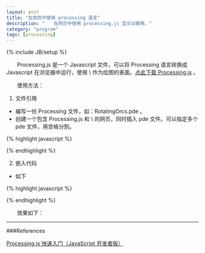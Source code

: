 ```yaml
---
layout: post
title: "在网页中使用 processing 语言"
description: "　　在网页中使用 processing.js 显示动画等。"
category: "program"
tags: [processing]
---
```

{% include JB/setup %}

　　Processing.js 是一个 Javascript 文件，可以将 Processing 语言转换成 Javascript 在浏览器中运行，使用 \ 作为绘图的表面。[点此下载 Processing.js](http://processingjs.org/download/) 。

　　使用方法：

1. 文件引用

* 编写一份 Processing 文件，如：RotatingOrcs.pde 。  
* 创建一个包含 Processing.js 和 \ 的网页，同时插入 pde 文件。可以指定多个 pde 文件，用空格分割。

{% highlight javascript %}
<script src="processing.js"></script>
<canavs data-processing-sources="RotatingOrcs.pde"></canvas>
{% endhighlight %}

2. 嵌入代码

* 如下

{% highlight javascript %}
<script src="processing.js"></script>
<script type ="text/processing" data-processing-target="mycanvas">

/**
 * Geometry
 * by Marius Watz.
 *
 * Using sin/cos lookup tables, blends colors, and draws a series of
 * rotating arcs on the screen.
*/

// Trig lookup tables borrowed from Toxi; cryptic but effective.
float sinLUT[];
float cosLUT[];
float SINCOS_PRECISION = 1.0;
int SINCOS_LENGTH = int((360.0 / SINCOS_PRECISION));

// System data
boolean dosave = false;
int num;
float pt[];
int style[];


void setup()
{
    size(1024, 768, P3D);
    background(255);

    // Fill the tables
    sinLUT = new float[SINCOS_LENGTH];
    cosLUT = new float[SINCOS_LENGTH];
    for (int i = 0; i < SINCOS_LENGTH; i++)
    {
        sinLUT[i] = (float)Math.sin(i * DEG_TO_RAD * SINCOS_PRECISION);
        cosLUT[i] = (float)Math.cos(i * DEG_TO_RAD * SINCOS_PRECISION);
    }

    num = 150;
    pt = new float[6*num]; // rotx, roty, deg, rad, w, speed
    style = new int[2*num]; // color, render style

    // Set up arc shapes
    int index = 0;
    float prob;
    for (int i = 0; i < num; i++)
    {
        pt[index++] = random(PI * 2); // Random X axis rotation
        pt[index++] = random(PI * 2); // Random Y axis rotation

        pt[index++] = random(60, 80); // Short to quarter-circle arcs
        if(random(100) > 90) pt[index] = (int)random(8, 27) * 10;

        pt[index++] = int(random(2, 50) * 5); // Radius. Space them out nicely

        pt[index++] = random(4, 32); // Width of band
        if(random(100) > 90) pt[index] = random(40, 60); // Width of band

        pt[index++] = radians(random(5, 30)) / 5; // Speed of rotation

        // get colors
        prob = random(100);
        if(prob < 30) style[i*2] = colorBlended(random(1), 255, 0, 100, 255, 0, 0, 210);
        else if(prob < 70) style[i*2] = colorBlended(random(1), 0, 153, 255, 170, 225, 255, 210);
        else if(prob < 90) style[i*2] = colorBlended(random(1), 200, 255, 0, 150, 255, 0, 210);
        else style[i*2] = color(255, 255, 255, 220);

        if(prob < 50) style[i*2] = colorBlended(random(1), 200, 255, 0, 50, 120, 0, 210);
        else if(prob < 90) style[i*2] = colorBlended(random(1), 255, 100, 0, 255, 255, 0, 210);
        else style[i*2] = color(255, 255, 255, 220);

        style[i*2+1] = (int)(random(100)) % 3;
    }
}

void draw()
{

    background(0);

    int index = 0;
    translate(width / 2, height / 2, 0);
    rotateX(PI / 6);
    rotateY(PI / 6);

    for (int i = 0; i < num; i++)
    {
        pushMatrix();

        rotateX(pt[index++]);
        rotateY(pt[index++]);

        if(style[i*2+1] == 0)
        {
            stroke(style[i*2]);
            noFill();
            strokeWeight(1);
            arcLine(0, 0, pt[index++], pt[index++], pt[index++]);
        }
        else if(style[i*2+1] == 1)
        {
            fill(style[i*2]);
            noStroke();
            arcLineBars(0, 0, pt[index++], pt[index++], pt[index++]);
        }
        else
        {
            fill(style[i*2]);
            noStroke();
            arc(0, 0, pt[index++], pt[index++], pt[index++]);
        }

        // increase rotation
        pt[index-5] += pt[index] / 10;
        pt[index-4] += pt[index++] / 20;

        popMatrix();
    }
}


// Get blend of two colors
int colorBlended(float fract,
                 float r, float g, float b,
                 float r2, float g2, float b2, float a)
{

    r2 = (r2 - r);
    g2 = (g2 - g);
    b2 = (b2 - b);
    return color(r + r2 * fract, g + g2 * fract, b + b2 * fract, a);
}


// Draw arc line
void arcLine(float x, float y, float deg, float rad, float w)
{
    int a = (int)(min (deg / SINCOS_PRECISION, SINCOS_LENGTH - 1));
    int numlines = (int)(w / 2);

    for (int j = 0; j < numlines; j++)
    {
        beginShape();
        for (int i = 0; i < a; i++)
        {
            vertex(cosLUT[i]*rad + x, sinLUT[i]*rad + y);
        }
        endShape();
        rad += 2;
    }
}

// Draw arc line with bars
void arcLineBars(float x, float y, float deg, float rad, float w)
{
    int a = int((min (deg / SINCOS_PRECISION, SINCOS_LENGTH - 1)));
    a /= 4;

    beginShape(QUADS);
    for (int i = 0; i < a; i += 4)
    {
        vertex(cosLUT[i]*(rad) + x, sinLUT[i]*(rad) + y);
        vertex(cosLUT[i]*(rad + w) + x, sinLUT[i]*(rad + w) + y);
        vertex(cosLUT[i+2]*(rad + w) + x, sinLUT[i+2]*(rad + w) + y);
        vertex(cosLUT[i+2]*(rad) + x, sinLUT[i+2]*(rad) + y);
    }
    endShape();
}

// Draw solid arc
void arc(float x, float y, float deg, float rad, float w)
{
    int a = int(min (deg / SINCOS_PRECISION, SINCOS_LENGTH - 1));
    beginShape(QUAD_STRIP);
    for (int i = 0; i < a; i++)
    {
        vertex(cosLUT[i]*(rad) + x, sinLUT[i]*(rad) + y);
        vertex(cosLUT[i]*(rad + w) + x, sinLUT[i]*(rad + w) + y);
    }
    endShape();
}

</script>
<canvas id="mycanvas"></canvas>
{% endhighlight %}


　　效果如下：

<script type ="text/processing" data-processing-target="mycanvas">

/**
 * Geometry
 * by Marius Watz.
 *
 * Using sin/cos lookup tables, blends colors, and draws a series of
 * rotating arcs on the screen.
*/

// Trig lookup tables borrowed from Toxi; cryptic but effective.
float sinLUT[];
float cosLUT[];
float SINCOS_PRECISION = 1.0;
int SINCOS_LENGTH = int((360.0 / SINCOS_PRECISION));

// System data
boolean dosave = false;
int num;
float pt[];
int style[];


void setup()
{
    size(1024, 768, P3D);
    background(255);

    // Fill the tables
    sinLUT = new float[SINCOS_LENGTH];
    cosLUT = new float[SINCOS_LENGTH];
    for (int i = 0; i < SINCOS_LENGTH; i++)
    {
        sinLUT[i] = (float)Math.sin(i * DEG_TO_RAD * SINCOS_PRECISION);
        cosLUT[i] = (float)Math.cos(i * DEG_TO_RAD * SINCOS_PRECISION);
    }

    num = 150;
    pt = new float[6*num]; // rotx, roty, deg, rad, w, speed
    style = new int[2*num]; // color, render style

    // Set up arc shapes
    int index = 0;
    float prob;
    for (int i = 0; i < num; i++)
    {
        pt[index++] = random(PI * 2); // Random X axis rotation
        pt[index++] = random(PI * 2); // Random Y axis rotation

        pt[index++] = random(60, 80); // Short to quarter-circle arcs
        if(random(100) > 90) pt[index] = (int)random(8, 27) * 10;

        pt[index++] = int(random(2, 50) * 5); // Radius. Space them out nicely

        pt[index++] = random(4, 32); // Width of band
        if(random(100) > 90) pt[index] = random(40, 60); // Width of band

        pt[index++] = radians(random(5, 30)) / 5; // Speed of rotation

        // get colors
        prob = random(100);
        if(prob < 30) style[i*2] = colorBlended(random(1), 255, 0, 100, 255, 0, 0, 210);
        else if(prob < 70) style[i*2] = colorBlended(random(1), 0, 153, 255, 170, 225, 255, 210);
        else if(prob < 90) style[i*2] = colorBlended(random(1), 200, 255, 0, 150, 255, 0, 210);
        else style[i*2] = color(255, 255, 255, 220);

        if(prob < 50) style[i*2] = colorBlended(random(1), 200, 255, 0, 50, 120, 0, 210);
        else if(prob < 90) style[i*2] = colorBlended(random(1), 255, 100, 0, 255, 255, 0, 210);
        else style[i*2] = color(255, 255, 255, 220);

        style[i*2+1] = (int)(random(100)) % 3;
    }
}

void draw()
{

    background(0);

    int index = 0;
    translate(width / 2, height / 2, 0);
    rotateX(PI / 6);
    rotateY(PI / 6);

    for (int i = 0; i < num; i++)
    {
        pushMatrix();

        rotateX(pt[index++]);
        rotateY(pt[index++]);

        if(style[i*2+1] == 0)
        {
            stroke(style[i*2]);
            noFill();
            strokeWeight(1);
            arcLine(0, 0, pt[index++], pt[index++], pt[index++]);
        }
        else if(style[i*2+1] == 1)
        {
            fill(style[i*2]);
            noStroke();
            arcLineBars(0, 0, pt[index++], pt[index++], pt[index++]);
        }
        else
        {
            fill(style[i*2]);
            noStroke();
            arc(0, 0, pt[index++], pt[index++], pt[index++]);
        }

        // increase rotation
        pt[index-5] += pt[index] / 10;
        pt[index-4] += pt[index++] / 20;

        popMatrix();
    }
}


// Get blend of two colors
int colorBlended(float fract,
                 float r, float g, float b,
                 float r2, float g2, float b2, float a)
{

    r2 = (r2 - r);
    g2 = (g2 - g);
    b2 = (b2 - b);
    return color(r + r2 * fract, g + g2 * fract, b + b2 * fract, a);
}


// Draw arc line
void arcLine(float x, float y, float deg, float rad, float w)
{
    int a = (int)(min (deg / SINCOS_PRECISION, SINCOS_LENGTH - 1));
    int numlines = (int)(w / 2);

    for (int j = 0; j < numlines; j++)
    {
        beginShape();
        for (int i = 0; i < a; i++)
        {
            vertex(cosLUT[i]*rad + x, sinLUT[i]*rad + y);
        }
        endShape();
        rad += 2;
    }
}

// Draw arc line with bars
void arcLineBars(float x, float y, float deg, float rad, float w)
{
    int a = int((min (deg / SINCOS_PRECISION, SINCOS_LENGTH - 1)));
    a /= 4;

    beginShape(QUADS);
    for (int i = 0; i < a; i += 4)
    {
        vertex(cosLUT[i]*(rad) + x, sinLUT[i]*(rad) + y);
        vertex(cosLUT[i]*(rad + w) + x, sinLUT[i]*(rad + w) + y);
        vertex(cosLUT[i+2]*(rad + w) + x, sinLUT[i+2]*(rad + w) + y);
        vertex(cosLUT[i+2]*(rad) + x, sinLUT[i+2]*(rad) + y);
    }
    endShape();
}

// Draw solid arc
void arc(float x, float y, float deg, float rad, float w)
{
    int a = int(min (deg / SINCOS_PRECISION, SINCOS_LENGTH - 1));
    beginShape(QUAD_STRIP);
    for (int i = 0; i < a; i++)
    {
        vertex(cosLUT[i]*(rad) + x, sinLUT[i]*(rad) + y);
        vertex(cosLUT[i]*(rad + w) + x, sinLUT[i]*(rad + w) + y);
    }
    endShape();
}

</script>
<canvas id="mycanvas"></canvas>


-------------------------------------------

###References

[Processing.js 快速入门（JavaScript 开发者版）](http://chengyichao.info/processing-js-quickstart/)  
